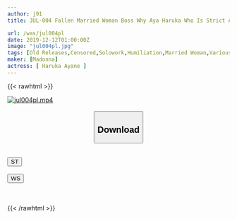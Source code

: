 ```yaml
---
author: j91
title: JUL-004 Fallen Married Woman Boss Why Aya Haruka Who Is Strict At Work In Newcomer Training 3 Days 2 Nights

url: /was/jul004pl
date: 2019-12-12T01:00:00Z
image: "jul004pl.jpg"
tags: [Old Releases,Censored,Solowork,Humiliation,Married Woman,Various Professions,(tag-censored),Mature Woman,Digital Mosaic	 ]
maker: [Madonna]
actress: [ Haruka Ayane ]
---
```



{{< rawhtml >}}

<div class="video" data-videoid="093bvVvwVxUb7yM">
    <a href="javascript:;">
        <img src="/was/jul004pl/jul004pl.jpg" width="WIDTH" height="HEIGHT" alt="jul004pl.mp4" loading="lazy">
    </a>
</div>

<script type="text/javascript" src="https://j91.asia/asset/on-demand-st.js"></script>

<br>
  <link rel="stylesheet" href="https://j91.asia/asset/bs5.css">
  
  <center>
  <button class="btn btn-primary" type="button" data-bs-toggle="collapse" data-bs-target=".multi-collapse" aria-expanded="false" aria-controls="multiCollapseExample1 multiCollapseExample2"><h2>Download</h2></button></center>
</p>
<div class="row">
  <div class="col">
    <div class="collapse multi-collapse" id="multiCollapseExample1">
      <div class="card card-body">
	      	      <br>
<div class="buttons">  
<a href="https://streamtape.to/v/093bvVvwVxUb7yM" target="_blank"><button class="btn-hover color-3"><i class="fa fa-download"></i> ST</button></a></div>
    </div>
  </div>
</div>
  <div class="col">
    <div class="collapse multi-collapse" id="multiCollapseExample2">
      <div class="card card-body">
	      <br>
<div class="buttons">
    <a href="https://wolfstream.tv/tcdrgd2xi48d" target="_blank"><button class="btn-hover color-8"><i class="fa fa-download"></i> WS</button></a></div>
<br><br>
      </div>
    </div>
  </div>
</div>

{{< /rawhtml >}}